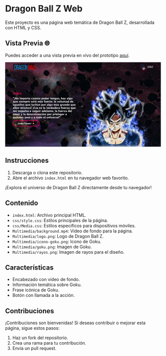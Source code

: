 # Dragon Ball Z Web

Este proyecto es una página web temática de Dragon Ball Z, desarrollada con HTML y CSS.

## Vista Previa 🌐

Puedes acceder a una vista previa en vivo del prototipo [aquí](https://luminous-narwhal-6b7616.netlify.app).


![Texto Alternativo](https://github.com/DannyCrisostomo/Dragon-ball-z/blob/5e605b7e0dbb6093811ab97341bbf64678a018c3/dragon%20ball.png)


## Instrucciones

1. Descarga o clona este repositorio.
2. Abre el archivo `index.html` en tu navegador web favorito.

¡Explora el universo de Dragon Ball Z directamente desde tu navegador!

## Contenido

- `index.html`: Archivo principal HTML.
- `css/style.css`: Estilos principales de la página.
- `css/Media.css`: Estilos específicos para dispositivos móviles.
- `Multimedia/background.mp4`: Video de fondo para la página.
- `Multimedia/logo.png`: Logo de Dragon Ball Z.
- `Multimedia/icono-goku.png`: Icono de Goku.
- `Multimedia/goku.png`: Imagen de Goku.
- `Multimedia/rayos.png`: Imagen de rayos para el diseño.

## Características

- Encabezado con video de fondo.
- Información temática sobre Goku.
- Frase icónica de Goku.
- Botón con llamada a la acción.


## Contribuciones

¡Contribuciones son bienvenidas! Si deseas contribuir o mejorar esta página, sigue estos pasos:

1. Haz un fork del repositorio.
2. Crea una rama para tu contribución.
3. Envía un pull request.
